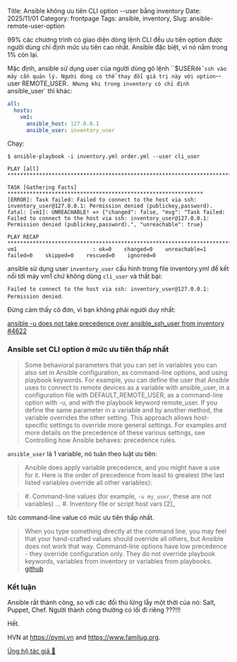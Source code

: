 Title: Ansible không ưu tiên CLI option --user bằng inventory 
Date: 2025/11/01
Category: frontpage
Tags: ansible, inventory,
Slug: ansible-remote-user-option

99% các chương trình có giao diện dòng lệnh CLI đều ưu tiên option được người dùng chỉ định mức ưu tiên cao nhất. Ansible đặc biệt, vì nó nằm trong 1% còn lại.

Mặc định, ansible sử dụng user của người dùng gõ lệnh ``$USER` để ssh vào máy cần quản lý. Người dùng có thể thay đổi giá trị này với option `--user REMOTE_USER`. Nhưng khi trong inventory có chỉ định `ansible_user` thì khác:

```yml
all:
  hosts:
    vm1:
      ansible_host: 127.0.0.1
      ansible_user: inventory_user
```

Chạy:

```
$ ansible-playbook -i inventory.yml order.yml --user cli_user

PLAY [all] **************************************************************************

TASK [Gathering Facts] **************************************************************
[ERROR]: Task failed: Failed to connect to the host via ssh: inventory_user@127.0.0.1: Permission denied (publickey,password).
fatal: [vm1]: UNREACHABLE! => {"changed": false, "msg": "Task failed: Failed to connect to the host via ssh: inventory_user@127.0.0.1: Permission denied (publickey,password).", "unreachable": true}

PLAY RECAP **************************************************************************
vm1                        : ok=0    changed=0    unreachable=1    failed=0    skipped=0    rescued=0    ignored=0   
```

ansible sử dụng user `inventory_user` cấu hình trong file inventory.yml để kết nối tới máy vm1 chứ không dùng `cli_user` và thất bại:

`Failed to connect to the host via ssh: inventory_user@127.0.0.1: Permission denied`.

Đừng cảm thấy cô đơn, vì bạn không phải người duy nhất:

[ansible -u does not take precedence over ansible_ssh_user from inventory #4622](https://github.com/ansible/ansible/issues/4622)

### Ansible set CLI option ở mức ưu tiên thấp nhất

> Some behavioral parameters that you can set in variables you can also set in Ansible configuration, as command-line options, and using playbook keywords. For example, you can define the user that Ansible uses to connect to remote devices as a variable with ansible_user, in a configuration file with DEFAULT_REMOTE_USER, as a command-line option with -u, and with the playbook keyword remote_user. If you define the same parameter in a variable and by another method, the variable overrides the other setting. This approach allows host-specific settings to override more general settings. For examples and more details on the precedence of these various settings, see Controlling how Ansible behaves: precedence rules.

`ansible_user` là 1 variable, nó tuân theo luật ưu tiên:

> Ansible does apply variable precedence, and you might have a use for it. Here is the order of precedence from least to greatest (the last listed variables override all other variables):

> #. Command-line values (for example, ``-u my_user``, these are not variables)
> ...
> #. Inventory file or script host vars [2]_

tức command-line value có mức ưu tiên thấp nhất.

> When you type something directly at the command line, you may feel that your hand-crafted values should override all others, but Ansible does not work that way. Command-line options have low precedence - they override configuration only. They do not override playbook keywords, variables from inventory or variables from playbooks.
[github](https://github.com/ansible/ansible-documentation/blob/307434dd188f5a4d7631d205e7c741f3a2a8964b/docs/docsite/rst/reference_appendices/general_precedence.rst?plain=1#L47C1-L47C332)

### Kết luận
Ansible rất thành công, so với các đối thủ lừng lẫy một thời của nó: Salt, Puppet, Chef. Người thành công thường có lối đi riêng ???!!!

Hết.

HVN at <https://pymi.vn> and <https://www.familug.org>.

[Ủng hộ tác giả 🍺](https://www.familug.org/p/ung-ho.html)

